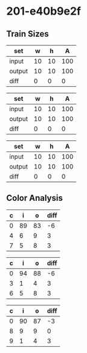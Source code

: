 # 201-e40b9e2f
## Train Sizes

|set|w|h|A|
|---|---|---|---|
|input|10|10|100|
|output|10|10|100|
|diff|0|0|0|


|set|w|h|A|
|---|---|---|---|
|input|10|10|100|
|output|10|10|100|
|diff|0|0|0|


|set|w|h|A|
|---|---|---|---|
|input|10|10|100|
|output|10|10|100|
|diff|0|0|0|


## Color Analysis

|c|i|o|diff|
|---|---|---|---|
|0|89|83|-6|
|4|6|9|3|
|7|5|8|3|


|c|i|o|diff|
|---|---|---|---|
|0|94|88|-6|
|3|1|4|3|
|6|5|8|3|


|c|i|o|diff|
|---|---|---|---|
|0|90|87|-3|
|8|9|9|0|
|9|1|4|3|

